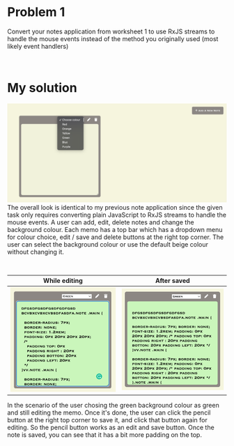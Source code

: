 # Problem 1
Convert your notes application from worksheet 1 to use RxJS streams to handle the
mouse events instead of the method you originally used (most likely event handlers)

</br>

# My solution
![Sketch](/images/n1.png)
The overall look is identical to my previous note application since the given task only requires converting plain JavaScript to RxJS streams to handle the mouse events. A user can add, edit, delete notes and change the background colour. Each memo has a top bar which has a dropdown menu for colour choice, edit / save and delete buttons at the right top corner. The user can select the background colour or use the default beige colour without changing it.

</br>


While editing              |  After saved
:-------------------------:|:-------------------------:
![Sketch](/images/n2.png)|![Sketch](/images/n3.png)
In the scenario of the user chosing the green background colour as green and still editing the memo. Once it's done, the user can click the pencil button at the right top corner to save it, and click that button again for editing. So the pencil button works as an edit and save button. Once the note is saved, you can see that it has a bit more padding on the top.
